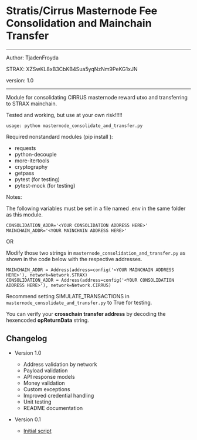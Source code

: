 
Stratis/Cirrus Masternode Fee Consolidation and Mainchain Transfer
=======================================================
---
Author: TjadenFroyda

STRAX: XZSwKL8xB3CbKB4Sua5yqNzNm9PeKG1xJN

version: 1.0

---
Module for consolidating CIRRUS masternode reward utxo and transferring to STRAX mainchain.

Tested and working, but use at your own risk!!!!!

```
usage: python masternode_consolidate_and_transfer.py
```

Required nonstandard modules (pip install <module>):

* requests 
* python-decouple
* more-itertools
* cryptography
* getpass
* pytest (for testing)
* pytest-mock (for testing)
 
Notes:

The following variables must be set in a file named .env in the same folder as this module. 
```
CONSOLIDATION_ADDR='<YOUR CONSOLIDATION ADDRESS HERE>'
MAINCHAIN_ADDR='<YOUR MAINCHAIN ADDRESS HERE>'
```
OR
    
Modify those two strings in `masternode_consolidation_and_transfer.py` as shown in the code below with the respective addresses.
```
MAINCHAIN_ADDR = Address(address=config('<YOUR MAINCHAIN ADDRESS HERE>'), network=Network.STRAX)
CONSOLIDATION_ADDR = Address(address=config('<YOUR CONSOLIDATION ADDRESS HERE>'), network=Network.CIRRUS)
```

Recommend setting SIMULATE_TRANSACTIONS in `masternode_consolidate_and_transfer.py` to True for testing.

You can verify your **crosschain transfer address** by decoding the hexencoded **opReturnData** string. 

## Changelog

- Version 1.0
  
  - Address validation by network
  - Payload validation
  - API response models
  - Money validation
  - Custom exceptions
  - Improved credential handling
  - Unit testing
  - README documentation

- Version 0.1 
  
  - [Initial script](http://pastebin.com/VUarbCcE)

  